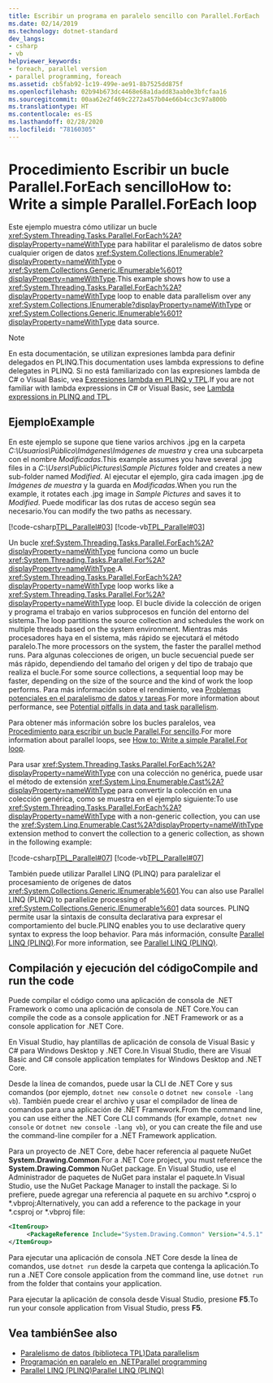 ```yaml
---
title: Escribir un programa en paralelo sencillo con Parallel.ForEach
ms.date: 02/14/2019
ms.technology: dotnet-standard
dev_langs:
- csharp
- vb
helpviewer_keywords:
- foreach, parallel version
- parallel programming, foreach
ms.assetid: cb5fab92-1c19-499e-ae91-8b7525dd875f
ms.openlocfilehash: 02b94b673dc4468e68a1dadd83aab0e3bfcfaa16
ms.sourcegitcommit: 00aa62e2f469c2272a457b04e66b4cc3c97a800b
ms.translationtype: HT
ms.contentlocale: es-ES
ms.lasthandoff: 02/28/2020
ms.locfileid: "78160305"
---
```

# <a name="how-to-write-a-simple-parallelforeach-loop"></a><span data-ttu-id="aaa8a-102">Procedimiento Escribir un bucle Parallel.ForEach sencillo</span><span class="sxs-lookup"><span data-stu-id="aaa8a-102">How to: Write a simple Parallel.ForEach loop</span></span>

<span data-ttu-id="aaa8a-103">Este ejemplo muestra cómo utilizar un bucle <xref:System.Threading.Tasks.Parallel.ForEach%2A?displayProperty=nameWithType> para habilitar el paralelismo de datos sobre cualquier origen de datos <xref:System.Collections.IEnumerable?displayProperty=nameWithType> o <xref:System.Collections.Generic.IEnumerable%601?displayProperty=nameWithType>.</span><span class="sxs-lookup"><span data-stu-id="aaa8a-103">This example shows how to use a <xref:System.Threading.Tasks.Parallel.ForEach%2A?displayProperty=nameWithType> loop to enable data parallelism over any <xref:System.Collections.IEnumerable?displayProperty=nameWithType> or <xref:System.Collections.Generic.IEnumerable%601?displayProperty=nameWithType> data source.</span></span>

> [!NOTE]
> <span data-ttu-id="aaa8a-104">En esta documentación, se utilizan expresiones lambda para definir delegados en PLINQ.</span><span class="sxs-lookup"><span data-stu-id="aaa8a-104">This documentation uses lambda expressions to define delegates in PLINQ.</span></span> <span data-ttu-id="aaa8a-105">Si no está familiarizado con las expresiones lambda de C# o Visual Basic, vea [Expresiones lambda en PLINQ y TPL](../../../docs/standard/parallel-programming/lambda-expressions-in-plinq-and-tpl.md).</span><span class="sxs-lookup"><span data-stu-id="aaa8a-105">If you are not familiar with lambda expressions in C# or Visual Basic, see [Lambda expressions in PLINQ and TPL](../../../docs/standard/parallel-programming/lambda-expressions-in-plinq-and-tpl.md).</span></span>

## <a name="example"></a><span data-ttu-id="aaa8a-106">Ejemplo</span><span class="sxs-lookup"><span data-stu-id="aaa8a-106">Example</span></span>

<span data-ttu-id="aaa8a-107">En este ejemplo se supone que tiene varios archivos .jpg en la carpeta *C:\Usuarios\Público\Imágenes\Imágenes de muestra* y crea una subcarpeta con el nombre *Modificadas*.</span><span class="sxs-lookup"><span data-stu-id="aaa8a-107">This example assumes you have several .jpg files in a *C:\Users\Public\Pictures\Sample Pictures* folder and creates a new sub-folder named *Modified*.</span></span> <span data-ttu-id="aaa8a-108">Al ejecutar el ejemplo, gira cada imagen .jpg de *Imágenes de muestra* y la guarda en *Modificadas*.</span><span class="sxs-lookup"><span data-stu-id="aaa8a-108">When you run the example, it rotates each .jpg image in *Sample Pictures* and saves it to *Modified*.</span></span> <span data-ttu-id="aaa8a-109">Puede modificar las dos rutas de acceso según sea necesario.</span><span class="sxs-lookup"><span data-stu-id="aaa8a-109">You can modify the two paths as necessary.</span></span>

[!code-csharp[TPL_Parallel#03](../../../samples/snippets/csharp/VS_Snippets_Misc/tpl_parallel/cs/simpleforeach.cs#03)]
[!code-vb[TPL_Parallel#03](../../../samples/snippets/visualbasic/VS_Snippets_Misc/tpl_parallel/vb/simpleforeach.vb#03)]

<span data-ttu-id="aaa8a-110">Un bucle <xref:System.Threading.Tasks.Parallel.ForEach%2A?displayProperty=nameWithType> funciona como un bucle <xref:System.Threading.Tasks.Parallel.For%2A?displayProperty=nameWithType>.</span><span class="sxs-lookup"><span data-stu-id="aaa8a-110">A <xref:System.Threading.Tasks.Parallel.ForEach%2A?displayProperty=nameWithType> loop works like a <xref:System.Threading.Tasks.Parallel.For%2A?displayProperty=nameWithType> loop.</span></span> <span data-ttu-id="aaa8a-111">El bucle divide la colección de origen y programa el trabajo en varios subprocesos en función del entorno del sistema.</span><span class="sxs-lookup"><span data-stu-id="aaa8a-111">The loop partitions the source collection and schedules the work on multiple threads based on the system environment.</span></span> <span data-ttu-id="aaa8a-112">Mientras más procesadores haya en el sistema, más rápido se ejecutará el método paralelo.</span><span class="sxs-lookup"><span data-stu-id="aaa8a-112">The more processors on the system, the faster the parallel method runs.</span></span> <span data-ttu-id="aaa8a-113">Para algunas colecciones de origen, un bucle secuencial puede ser más rápido, dependiendo del tamaño del origen y del tipo de trabajo que realiza el bucle.</span><span class="sxs-lookup"><span data-stu-id="aaa8a-113">For some source collections, a sequential loop may be faster, depending on the size of the source and the kind of work the loop performs.</span></span> <span data-ttu-id="aaa8a-114">Para más información sobre el rendimiento, vea [Problemas potenciales en el paralelismo de datos y tareas](potential-pitfalls-in-data-and-task-parallelism.md).</span><span class="sxs-lookup"><span data-stu-id="aaa8a-114">For more information about performance, see [Potential pitfalls in data and task parallelism](potential-pitfalls-in-data-and-task-parallelism.md).</span></span>

<span data-ttu-id="aaa8a-115">Para obtener más información sobre los bucles paralelos, vea [Procedimiento para escribir un bucle Parallel.For sencillo](../../../docs/standard/parallel-programming/how-to-write-a-simple-parallel-for-loop.md).</span><span class="sxs-lookup"><span data-stu-id="aaa8a-115">For more information about parallel loops, see [How to: Write a simple Parallel.For loop](../../../docs/standard/parallel-programming/how-to-write-a-simple-parallel-for-loop.md).</span></span>

<span data-ttu-id="aaa8a-116">Para usar <xref:System.Threading.Tasks.Parallel.ForEach%2A?displayProperty=nameWithType> con una colección no genérica, puede usar el método de extensión <xref:System.Linq.Enumerable.Cast%2A?displayProperty=nameWithType> para convertir la colección en una colección genérica, como se muestra en el ejemplo siguiente:</span><span class="sxs-lookup"><span data-stu-id="aaa8a-116">To use <xref:System.Threading.Tasks.Parallel.ForEach%2A?displayProperty=nameWithType> with a non-generic collection, you can use the <xref:System.Linq.Enumerable.Cast%2A?displayProperty=nameWithType> extension method to convert the collection to a generic collection, as shown in the following example:</span></span>

[!code-csharp[TPL_Parallel#07](../../../samples/snippets/csharp/VS_Snippets_Misc/tpl_parallel/cs/nongeneric.cs#07)]
[!code-vb[TPL_Parallel#07](../../../samples/snippets/visualbasic/VS_Snippets_Misc/tpl_parallel/vb/nongeneric.vb#07)]

<span data-ttu-id="aaa8a-117">También puede utilizar Parallel LINQ (PLINQ) para paralelizar el procesamiento de orígenes de datos <xref:System.Collections.Generic.IEnumerable%601>.</span><span class="sxs-lookup"><span data-stu-id="aaa8a-117">You can also use Parallel LINQ (PLINQ) to parallelize processing of <xref:System.Collections.Generic.IEnumerable%601> data sources.</span></span> <span data-ttu-id="aaa8a-118">PLINQ permite usar la sintaxis de consulta declarativa para expresar el comportamiento del bucle.</span><span class="sxs-lookup"><span data-stu-id="aaa8a-118">PLINQ enables you to use declarative query syntax to express the loop behavior.</span></span> <span data-ttu-id="aaa8a-119">Para más información, consulte [Parallel LINQ (PLINQ)](../../../docs/standard/parallel-programming/parallel-linq-plinq.md).</span><span class="sxs-lookup"><span data-stu-id="aaa8a-119">For more information, see [Parallel LINQ (PLINQ)](../../../docs/standard/parallel-programming/parallel-linq-plinq.md).</span></span>

## <a name="compile-and-run-the-code"></a><span data-ttu-id="aaa8a-120">Compilación y ejecución del código</span><span class="sxs-lookup"><span data-stu-id="aaa8a-120">Compile and run the code</span></span>

<span data-ttu-id="aaa8a-121">Puede compilar el código como una aplicación de consola de .NET Framework o como una aplicación de consola de .NET Core.</span><span class="sxs-lookup"><span data-stu-id="aaa8a-121">You can compile the code as a console application for .NET Framework or as a console application for .NET Core.</span></span>

<span data-ttu-id="aaa8a-122">En Visual Studio, hay plantillas de aplicación de consola de Visual Basic y C# para Windows Desktop y .NET Core.</span><span class="sxs-lookup"><span data-stu-id="aaa8a-122">In Visual Studio, there are Visual Basic and C# console application templates for Windows Desktop and .NET Core.</span></span>

<span data-ttu-id="aaa8a-123">Desde la línea de comandos, puede usar la CLI de .NET Core y sus comandos (por ejemplo, `dotnet new console` o `dotnet new console -lang vb`). También puede crear el archivo y usar el compilador de línea de comandos para una aplicación de .NET Framework.</span><span class="sxs-lookup"><span data-stu-id="aaa8a-123">From the command line, you can use either the .NET Core CLI commands (for example, `dotnet new console` or `dotnet new console -lang vb`), or you can create the file and use the command-line compiler for a .NET Framework application.</span></span>

<span data-ttu-id="aaa8a-124">Para un proyecto de .NET Core, debe hacer referencia al paquete NuGet **System.Drawing.Common**.</span><span class="sxs-lookup"><span data-stu-id="aaa8a-124">For a .NET Core project, you must reference the **System.Drawing.Common** NuGet package.</span></span> <span data-ttu-id="aaa8a-125">En Visual Studio, use el Administrador de paquetes de NuGet para instalar el paquete.</span><span class="sxs-lookup"><span data-stu-id="aaa8a-125">In Visual Studio, use the NuGet Package Manager to install the package.</span></span> <span data-ttu-id="aaa8a-126">Si lo prefiere, puede agregar una referencia al paquete en su archivo \*.csproj o \*.vbproj:</span><span class="sxs-lookup"><span data-stu-id="aaa8a-126">Alternatively, you can add a reference to the package in your \*.csproj or \*.vbproj file:</span></span>

```xml
<ItemGroup>
     <PackageReference Include="System.Drawing.Common" Version="4.5.1" />
</ItemGroup>
```

<span data-ttu-id="aaa8a-127">Para ejecutar una aplicación de consola .NET Core desde la línea de comandos, use `dotnet run` desde la carpeta que contenga la aplicación.</span><span class="sxs-lookup"><span data-stu-id="aaa8a-127">To run a .NET Core console application from the command line, use `dotnet run` from the folder that contains your application.</span></span>

<span data-ttu-id="aaa8a-128">Para ejecutar la aplicación de consola desde Visual Studio, presione **F5**.</span><span class="sxs-lookup"><span data-stu-id="aaa8a-128">To run your console application from Visual Studio, press **F5**.</span></span>

## <a name="see-also"></a><span data-ttu-id="aaa8a-129">Vea también</span><span class="sxs-lookup"><span data-stu-id="aaa8a-129">See also</span></span>

- [<span data-ttu-id="aaa8a-130">Paralelismo de datos (biblioteca TPL)</span><span class="sxs-lookup"><span data-stu-id="aaa8a-130">Data parallelism</span></span>](../../../docs/standard/parallel-programming/data-parallelism-task-parallel-library.md)
- [<span data-ttu-id="aaa8a-131">Programación en paralelo en .NET</span><span class="sxs-lookup"><span data-stu-id="aaa8a-131">Parallel programming</span></span>](../../../docs/standard/parallel-programming/index.md)
- [<span data-ttu-id="aaa8a-132">Parallel LINQ (PLINQ)</span><span class="sxs-lookup"><span data-stu-id="aaa8a-132">Parallel LINQ (PLINQ)</span></span>](../../../docs/standard/parallel-programming/parallel-linq-plinq.md)
